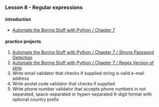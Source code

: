 ### Lesson 8 - Regular expressions
#### introduction
- [Automate the Boring Stuff with Python / Chapter 7](https://automatetheboringstuff.com/chapter7/)
#### practice projects
1. [Automate the Boring Stuff with Python / Chapter 7 / Strong Password Detection](https://automatetheboringstuff.com/chapter7/)
1. [Automate the Boring Stuff with Python / Chapter 7 / Regex Version of strip](https://automatetheboringstuff.com/chapter7/)
1. Write email validator that checks if supplied string is valid e-mail address
1. Write postal code validator that checks if supplied
1. Write phone number validator that accepts phone numbers in not separated, space-separated or hypen-separated 9-digit format with optional country prefix
